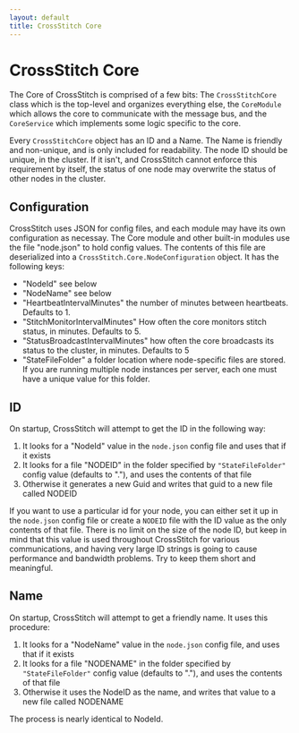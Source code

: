 ```yaml
---
layout: default
title: CrossStitch Core
---
```


# CrossStitch Core

The Core of CrossStitch is comprised of a few bits: The `CrossStitchCore` class which is the top-level and organizes everything else, the `CoreModule` which allows the core to communicate with the message bus, and the `CoreService` which implements some logic specific to the core.

Every `CrossStitchCore` object has an ID and a Name. The Name is friendly and non-unique, and is only included for readability. The node ID should be unique, in the cluster. If it isn't, and CrossStitch cannot enforce this requirement by itself, the status of one node may overwrite the status of other nodes in the cluster.

## Configuration

CrossStitch uses JSON for config files, and each module may have its own configuration as necessay. The Core module and other built-in modules use the file "node.json" to hold config values. The contents of this file are deserialized into a `CrossStitch.Core.NodeConfiguration` object. It has the following keys:

* "NodeId" see below
* "NodeName" see below
* "HeartbeatIntervalMinutes" the number of minutes between heartbeats. Defaults to 1.
* "StitchMonitorIntervalMinutes" How often the core monitors stitch status, in minutes. Defaults to 5.
* "StatusBroadcastIntervalMinutes" how often the core broadcasts its status to the cluster, in minutes. Defaults to 5
* "StateFileFolder" a folder location where node-specific files are stored. If you are running multiple node instances per server, each one must have a unique value for this folder.

## ID

On startup, CrossStitch will attempt to get the ID in the following way:

1. It looks for a "NodeId" value in the `node.json` config file and uses that if it exists
2. It looks for a file "NODEID" in the folder specified by `"StateFileFolder"` config value (defaults to "."), and uses the contents of that file
3. Otherwise it generates a new Guid and writes that guid to a new file called NODEID

If you want to use a particular id for your node, you can either set it up in the `node.json` config file or create a `NODEID` file with the ID value as the only contents of that file. There is no limit on the size of the node ID, but keep in mind that this value is used throughout CrossStitch for various communications, and having very large ID strings is going to cause performance and bandwidth problems. Try to keep them short and meaningful.

## Name

On startup, CrossStitch will attempt to get a friendly name. It uses this procedure:

1. It looks for a "NodeName" value in the `node.json` config file, and uses that if it exists
2. It looks for a file "NODENAME" in the folder specified by `"StateFileFolder"` config value (defaults to "."), and uses the contents of that file
3. Otherwise it uses the NodeID as the name, and writes that value to a new file called NODENAME

The process is nearly identical to NodeId.
